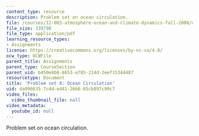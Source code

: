```yaml
---
content_type: resource
description: Problem set on ocean circulation.
file: /courses/12-003-atmosphere-ocean-and-climate-dynamics-fall-2008/da0966357c4ded41266665cb897c99c7_homework8.pdf
file_size: 339798
file_type: application/pdf
learning_resource_types:
- Assignments
license: https://creativecommons.org/licenses/by-nc-sa/4.0/
ocw_type: OCWFile
parent_title: Assignments
parent_type: CourseSection
parent_uid: b450e8b8-8653-e785-214d-2eef15344487
resourcetype: Document
title: 'Problem set 8: Ocean Circulation'
uid: da096635-7c4d-ed41-2666-65cb897c99c7
video_files:
  video_thumbnail_file: null
video_metadata:
  youtube_id: null
---
```

Problem set on ocean circulation.